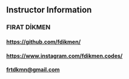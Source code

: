 ## Instructor Information
### FIRAT DİKMEN
#### https://github.com/fdikmen/
#### https://www.instagram.com/fdikmen.codes/
#### frtdkmn@gmail.com